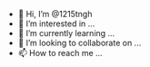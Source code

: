 - 👋 Hi, I’m @1215tngh
- 👀 I’m interested in ...
- 🌱 I’m currently learning ...
- 💞️ I’m looking to collaborate on ...
- 📫 How to reach me ...

<!---
1215tngh/1215tngh is a ✨ special ✨ repository because its `README.md` (this file) appears on your GitHub profile.
You can click the Preview link to take a look at your changes.
--->
